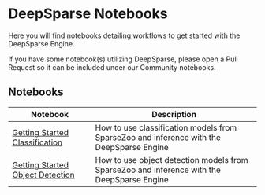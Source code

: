 # DeepSparse Notebooks

Here you will find notebooks detailing workflows to get started with the DeepSparse Engine.

If you have some notebook(s) utilizing DeepSparse, please open a Pull Request so it can be included under our Community notebooks.

## Notebooks

| Notebook     |      Description      |
|----------|-------------|
| [Getting Started Classification](https://github.com/neuralmagic/deepsparse/tree/main/notebooks/classification.ipynb)  | How to use classification models from SparseZoo and inference with the DeepSparse Engine  |
| [Getting Started Object Detection](https://github.com/neuralmagic/deepsparse/tree/main/notebooks/detection.ipynb)  | How to use object detection models from SparseZoo and inference with the DeepSparse Engine  |
